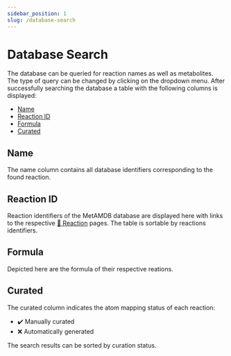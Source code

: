 ```yaml
---
sidebar_position: 1
slug: /database-search
---
```


# Database Search

The database can be queried for reaction names as well as metabolites. The type of query can be changed by clicking on the dropdown menu. After successfully searching the database a table with the following columns is displayed:
- [Name](/metamdb-docs/database-search#name)
- [Reaction ID](/metamdb-docs/database-search#reaction-id)
- [Formula](/metamdb-docs/database-search#formula)
- [Curated](/metamdb-docs/database-search#curated)

## Name
The name column contains all database identifiers corresponding to the found reaction. 

## Reaction ID
Reaction identifiers of the MetAMDB database are displayed here with links to the respective [:link: Reaction](/metamdb-docs/reaction) pages. The table is sortable by reactions identifiers.

## Formula
Depicted here are the formula of their respective reations.

## Curated
The curated column indicates the atom mapping status of each reaction:
- :heavy_check_mark: Manually curated
- :x: Automatically generated

The search results can be sorted by curation status.


